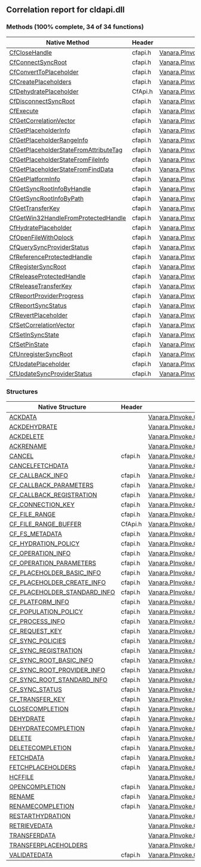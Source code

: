 ## Correlation report for cldapi.dll  
### Methods (100% complete, 34 of 34 functions)  
Native Method | Header | Managed Method  
--- | --- | ---  
[CfCloseHandle](http://msdn2.microsoft.com/en-us/library/ECBEF685-0769-4AEA-8A0F-D5FBB70CBB09) | cfapi.h | [Vanara.PInvoke.CldApi.CfCloseHandle](https://github.com/dahall/Vanara/search?l=C%23&q=CfCloseHandle)  
[CfConnectSyncRoot](http://msdn2.microsoft.com/en-us/library/287DA978-9797-48DF-9C90-BA53BB82475C) | cfapi.h | [Vanara.PInvoke.CldApi.CfConnectSyncRoot](https://github.com/dahall/Vanara/search?l=C%23&q=CfConnectSyncRoot)  
[CfConvertToPlaceholder](http://msdn2.microsoft.com/en-us/library/FDDE9CB0-E1A2-46D6-94E0-228495675271) | cfapi.h | [Vanara.PInvoke.CldApi.CfConvertToPlaceholder](https://github.com/dahall/Vanara/search?l=C%23&q=CfConvertToPlaceholder)  
[CfCreatePlaceholders](http://msdn2.microsoft.com/en-us/library/96A6F62E-7F14-40B5-AB57-260DC9B1DF89) | cfapi.h | [Vanara.PInvoke.CldApi.CfCreatePlaceholders](https://github.com/dahall/Vanara/search?l=C%23&q=CfCreatePlaceholders)  
[CfDehydratePlaceholder](https://www.google.com/search?num=5&q=CfDehydratePlaceholder+site%3Amicrosoft.com) | CfApi.h | [Vanara.PInvoke.CldApi.CfDehydratePlaceholder](https://github.com/dahall/Vanara/search?l=C%23&q=CfDehydratePlaceholder)  
[CfDisconnectSyncRoot](http://msdn2.microsoft.com/en-us/library/AB09804A-257B-49A2-861E-B6E102D45182) | cfapi.h | [Vanara.PInvoke.CldApi.CfDisconnectSyncRoot](https://github.com/dahall/Vanara/search?l=C%23&q=CfDisconnectSyncRoot)  
[CfExecute](http://msdn2.microsoft.com/en-us/library/6AC8958D-B060-4468-9811-9BAB0E6A06D3) | cfapi.h | [Vanara.PInvoke.CldApi.CfExecute](https://github.com/dahall/Vanara/search?l=C%23&q=CfExecute)  
[CfGetCorrelationVector](http://msdn2.microsoft.com/en-us/library/3DB0AAFE-82DC-4707-8DB6-C52D4A9B2771) | cfapi.h | [Vanara.PInvoke.CldApi.CfGetCorrelationVector](https://github.com/dahall/Vanara/search?l=C%23&q=CfGetCorrelationVector)  
[CfGetPlaceholderInfo](http://msdn2.microsoft.com/en-us/library/D82269CF-8056-46CF-9832-AAE8767A854B) | cfapi.h | [Vanara.PInvoke.CldApi.CfGetPlaceholderInfo](https://github.com/dahall/Vanara/search?l=C%23&q=CfGetPlaceholderInfo)  
[CfGetPlaceholderRangeInfo](http://msdn2.microsoft.com/en-us/library/B7FE94BC-DC59-407D-85A6-9657E38975AB) | cfapi.h | [Vanara.PInvoke.CldApi.CfGetPlaceholderRangeInfo](https://github.com/dahall/Vanara/search?l=C%23&q=CfGetPlaceholderRangeInfo)  
[CfGetPlaceholderStateFromAttributeTag](http://msdn2.microsoft.com/en-us/library/D7B4FB60-3388-489F-9F55-153B53BBDA9F) | cfapi.h | [Vanara.PInvoke.CldApi.CfGetPlaceholderStateFromAttributeTag](https://github.com/dahall/Vanara/search?l=C%23&q=CfGetPlaceholderStateFromAttributeTag)  
[CfGetPlaceholderStateFromFileInfo](http://msdn2.microsoft.com/en-us/library/33DB8FAC-D2C9-4BBB-8505-1D9A680EA2BF) | cfapi.h | [Vanara.PInvoke.CldApi.CfGetPlaceholderStateFromFileInfo](https://github.com/dahall/Vanara/search?l=C%23&q=CfGetPlaceholderStateFromFileInfo)  
[CfGetPlaceholderStateFromFindData](http://msdn2.microsoft.com/en-us/library/1A8104BC-E9D1-4846-B91F-4CBEDB1FC542) | cfapi.h | [Vanara.PInvoke.CldApi.CfGetPlaceholderStateFromFindData](https://github.com/dahall/Vanara/search?l=C%23&q=CfGetPlaceholderStateFromFindData)  
[CfGetPlatformInfo](http://msdn2.microsoft.com/en-us/library/BCF51702-87C1-405B-A3FF-98F5D0DDA8D5) | cfapi.h | [Vanara.PInvoke.CldApi.CfGetPlatformInfo](https://github.com/dahall/Vanara/search?l=C%23&q=CfGetPlatformInfo)  
[CfGetSyncRootInfoByHandle](http://msdn2.microsoft.com/en-us/library/EC96CB4E-6BCE-49D9-9CDA-A24A9303B5CF) | cfapi.h | [Vanara.PInvoke.CldApi.CfGetSyncRootInfoByHandle](https://github.com/dahall/Vanara/search?l=C%23&q=CfGetSyncRootInfoByHandle)  
[CfGetSyncRootInfoByPath](http://msdn2.microsoft.com/en-us/library/0FEEF910-3545-4D94-BFF9-88AEE084F454) | cfapi.h | [Vanara.PInvoke.CldApi.CfGetSyncRootInfoByPath](https://github.com/dahall/Vanara/search?l=C%23&q=CfGetSyncRootInfoByPath)  
[CfGetTransferKey](http://msdn2.microsoft.com/en-us/library/07DDC46A-0C10-4677-A4B0-5A0406BBDAB7) | cfapi.h | [Vanara.PInvoke.CldApi.CfGetTransferKey](https://github.com/dahall/Vanara/search?l=C%23&q=CfGetTransferKey)  
[CfGetWin32HandleFromProtectedHandle](http://msdn2.microsoft.com/en-us/library/8C54B6F3-7709-4021-8965-E96B74DD3319) | cfapi.h | [Vanara.PInvoke.CldApi.CfGetWin32HandleFromProtectedHandle](https://github.com/dahall/Vanara/search?l=C%23&q=CfGetWin32HandleFromProtectedHandle)  
[CfHydratePlaceholder](http://msdn2.microsoft.com/en-us/library/4FFD7580-BF59-48D0-B6D7-516559914096) | cfapi.h | [Vanara.PInvoke.CldApi.CfHydratePlaceholder](https://github.com/dahall/Vanara/search?l=C%23&q=CfHydratePlaceholder)  
[CfOpenFileWithOplock](http://msdn2.microsoft.com/en-us/library/AFC48080-3B4A-4F6B-9122-25C2A025EA95) | cfapi.h | [Vanara.PInvoke.CldApi.CfOpenFileWithOplock](https://github.com/dahall/Vanara/search?l=C%23&q=CfOpenFileWithOplock)  
[CfQuerySyncProviderStatus](http://msdn2.microsoft.com/en-us/library/02E6197B-D84A-4E3F-A74C-F5DACAA60AF9) | cfapi.h | [Vanara.PInvoke.CldApi.CfQuerySyncProviderStatus](https://github.com/dahall/Vanara/search?l=C%23&q=CfQuerySyncProviderStatus)  
[CfReferenceProtectedHandle](http://msdn2.microsoft.com/en-us/library/C6281FD6-3A37-4D90-9B19-03DD23949C39) | cfapi.h | [Vanara.PInvoke.CldApi.CfReferenceProtectedHandle](https://github.com/dahall/Vanara/search?l=C%23&q=CfReferenceProtectedHandle)  
[CfRegisterSyncRoot](http://msdn2.microsoft.com/en-us/library/FAD56873-8812-42DC-9975-9507F73BD9E3) | cfapi.h | [Vanara.PInvoke.CldApi.CfRegisterSyncRoot](https://github.com/dahall/Vanara/search?l=C%23&q=CfRegisterSyncRoot)  
[CfReleaseProtectedHandle](http://msdn2.microsoft.com/en-us/library/BB63C5EE-92D7-4051-8198-09F50BBC75C5) | cfapi.h | [Vanara.PInvoke.CldApi.CfReleaseProtectedHandle](https://github.com/dahall/Vanara/search?l=C%23&q=CfReleaseProtectedHandle)  
[CfReleaseTransferKey](http://msdn2.microsoft.com/en-us/library/53B40C34-EB1F-445B-B1B3-B539C2FADECE) | cfapi.h | [Vanara.PInvoke.CldApi.CfReleaseTransferKey](https://github.com/dahall/Vanara/search?l=C%23&q=CfReleaseTransferKey)  
[CfReportProviderProgress](http://msdn2.microsoft.com/en-us/library/33AB46FD-200E-40FF-B061-5842C6433069) | cfapi.h | [Vanara.PInvoke.CldApi.CfReportProviderProgress](https://github.com/dahall/Vanara/search?l=C%23&q=CfReportProviderProgress)  
[CfReportSyncStatus](http://msdn2.microsoft.com/en-us/library/DC77D18A-CBF4-4172-815A-AB49A48D10B3) | cfapi.h | [Vanara.PInvoke.CldApi.CfReportSyncStatus](https://github.com/dahall/Vanara/search?l=C%23&q=CfReportSyncStatus)  
[CfRevertPlaceholder](http://msdn2.microsoft.com/en-us/library/D5404BB6-A066-4B5F-A355-A11A107610CE) | cfapi.h | [Vanara.PInvoke.CldApi.CfRevertPlaceholder](https://github.com/dahall/Vanara/search?l=C%23&q=CfRevertPlaceholder)  
[CfSetCorrelationVector](http://msdn2.microsoft.com/en-us/library/B9B05D24-BEE5-4BE6-95D5-C28466D69543) | cfapi.h | [Vanara.PInvoke.CldApi.CfSetCorrelationVector](https://github.com/dahall/Vanara/search?l=C%23&q=CfSetCorrelationVector)  
[CfSetInSyncState](http://msdn2.microsoft.com/en-us/library/1CB7955D-E530-4F34-8D67-BC608F8B6AF1) | cfapi.h | [Vanara.PInvoke.CldApi.CfSetInSyncState](https://github.com/dahall/Vanara/search?l=C%23&q=CfSetInSyncState)  
[CfSetPinState](http://msdn2.microsoft.com/en-us/library/8B279914-E23A-479B-8621-E83DE1978597) | cfapi.h | [Vanara.PInvoke.CldApi.CfSetPinState](https://github.com/dahall/Vanara/search?l=C%23&q=CfSetPinState)  
[CfUnregisterSyncRoot](http://msdn2.microsoft.com/en-us/library/B4DA85DB-A63A-45EB-9F71-9395AC026A0C) | cfapi.h | [Vanara.PInvoke.CldApi.CfUnregisterSyncRoot](https://github.com/dahall/Vanara/search?l=C%23&q=CfUnregisterSyncRoot)  
[CfUpdatePlaceholder](http://msdn2.microsoft.com/en-us/library/13F2BF9A-505F-4CFB-B008-7DDE85A3C581) | cfapi.h | [Vanara.PInvoke.CldApi.CfUpdatePlaceholder](https://github.com/dahall/Vanara/search?l=C%23&q=CfUpdatePlaceholder)  
[CfUpdateSyncProviderStatus](http://msdn2.microsoft.com/en-us/library/E0CB6CA2-439A-4919-95EF-B519ABBBB085) | cfapi.h | [Vanara.PInvoke.CldApi.CfUpdateSyncProviderStatus](https://github.com/dahall/Vanara/search?l=C%23&q=CfUpdateSyncProviderStatus)  
### Structures  
Native Structure | Header | Managed Structure  
--- | --- | ---  
[ACKDATA](https://www.google.com/search?num=5&q=ACKDATA+site%3Amicrosoft.com) |  | [Vanara.PInvoke.CldApi.CF_OPERATION_PARAMETERS.ACKDATA](https://github.com/dahall/Vanara/search?l=C%23&q=ACKDATA)  
[ACKDEHYDRATE](https://www.google.com/search?num=5&q=ACKDEHYDRATE+site%3Amicrosoft.com) |  | [Vanara.PInvoke.CldApi.CF_OPERATION_PARAMETERS.ACKDEHYDRATE](https://github.com/dahall/Vanara/search?l=C%23&q=ACKDEHYDRATE)  
[ACKDELETE](https://www.google.com/search?num=5&q=ACKDELETE+site%3Amicrosoft.com) |  | [Vanara.PInvoke.CldApi.CF_OPERATION_PARAMETERS.ACKDELETE](https://github.com/dahall/Vanara/search?l=C%23&q=ACKDELETE)  
[ACKRENAME](https://www.google.com/search?num=5&q=ACKRENAME+site%3Amicrosoft.com) |  | [Vanara.PInvoke.CldApi.CF_OPERATION_PARAMETERS.ACKRENAME](https://github.com/dahall/Vanara/search?l=C%23&q=ACKRENAME)  
[CANCEL](http://msdn2.microsoft.com/en-us/library/FA403E9E-5EFA-4285-9619-614DB0044FFB) | cfapi.h | [Vanara.PInvoke.CldApi.CF_CALLBACK_PARAMETERS.CANCEL](https://github.com/dahall/Vanara/search?l=C%23&q=CANCEL)  
[CANCELFETCHDATA](https://www.google.com/search?num=5&q=CANCELFETCHDATA+site%3Amicrosoft.com) |  | [Vanara.PInvoke.CldApi.CF_CALLBACK_PARAMETERS.CANCEL.CANCELFETCHDATA](https://github.com/dahall/Vanara/search?l=C%23&q=CANCELFETCHDATA)  
[CF_CALLBACK_INFO](http://msdn2.microsoft.com/en-us/library/EF24E61E-4AF7-4946-A326-1F045267AE01) | cfapi.h | [Vanara.PInvoke.CldApi.CF_CALLBACK_INFO](https://github.com/dahall/Vanara/search?l=C%23&q=CF_CALLBACK_INFO)  
[CF_CALLBACK_PARAMETERS](http://msdn2.microsoft.com/en-us/library/FA403E9E-5EFA-4285-9619-614DB0044FFB) | cfapi.h | [Vanara.PInvoke.CldApi.CF_CALLBACK_PARAMETERS](https://github.com/dahall/Vanara/search?l=C%23&q=CF_CALLBACK_PARAMETERS)  
[CF_CALLBACK_REGISTRATION](http://msdn2.microsoft.com/en-us/library/F1633983-DAB2-4072-AA9E-DC7015E6B988) | cfapi.h | [Vanara.PInvoke.CldApi.CF_CALLBACK_REGISTRATION](https://github.com/dahall/Vanara/search?l=C%23&q=CF_CALLBACK_REGISTRATION)  
[CF_CONNECTION_KEY](https://www.google.com/search?num=5&q=CF_CONNECTION_KEY+site%3Amicrosoft.com) | cfapi.h | [Vanara.PInvoke.CldApi.CF_CONNECTION_KEY](https://github.com/dahall/Vanara/search?l=C%23&q=CF_CONNECTION_KEY)  
[CF_FILE_RANGE](http://msdn2.microsoft.com/en-us/library/DAE43446-725E-490B-AE1B-EA6CB31F4358) | cfapi.h | [Vanara.PInvoke.CldApi.CF_FILE_RANGE](https://github.com/dahall/Vanara/search?l=C%23&q=CF_FILE_RANGE)  
[CF_FILE_RANGE_BUFFER](https://www.google.com/search?num=5&q=CF_FILE_RANGE_BUFFER+site%3Amicrosoft.com) | CfApi.h | [Vanara.PInvoke.CldApi.CF_FILE_RANGE_BUFFER](https://github.com/dahall/Vanara/search?l=C%23&q=CF_FILE_RANGE_BUFFER)  
[CF_FS_METADATA](http://msdn2.microsoft.com/en-us/library/A6D4473A-C93A-4B56-9EB0-9B44A56E5D28) | cfapi.h | [Vanara.PInvoke.CldApi.CF_FS_METADATA](https://github.com/dahall/Vanara/search?l=C%23&q=CF_FS_METADATA)  
[CF_HYDRATION_POLICY](http://msdn2.microsoft.com/en-us/library/1541E108-7AE4-4899-8940-94FD264C1B10) | cfapi.h | [Vanara.PInvoke.CldApi.CF_HYDRATION_POLICY](https://github.com/dahall/Vanara/search?l=C%23&q=CF_HYDRATION_POLICY)  
[CF_OPERATION_INFO](http://msdn2.microsoft.com/en-us/library/4AE9A968-1325-4EFF-8F5B-8F465740B0C4) | cfapi.h | [Vanara.PInvoke.CldApi.CF_OPERATION_INFO](https://github.com/dahall/Vanara/search?l=C%23&q=CF_OPERATION_INFO)  
[CF_OPERATION_PARAMETERS](http://msdn2.microsoft.com/en-us/library/668C682E-47C2-41BC-A4F9-AA2F2B516F54) | cfapi.h | [Vanara.PInvoke.CldApi.CF_OPERATION_PARAMETERS](https://github.com/dahall/Vanara/search?l=C%23&q=CF_OPERATION_PARAMETERS)  
[CF_PLACEHOLDER_BASIC_INFO](http://msdn2.microsoft.com/en-us/library/77367235-342D-4BBC-B910-FE798E14B588) | cfapi.h | [Vanara.PInvoke.CldApi.CF_PLACEHOLDER_BASIC_INFO](https://github.com/dahall/Vanara/search?l=C%23&q=CF_PLACEHOLDER_BASIC_INFO)  
[CF_PLACEHOLDER_CREATE_INFO](http://msdn2.microsoft.com/en-us/library/2DC1FF5F-FBFD-45CA-8CD5-B2F586C22778) | cfapi.h | [Vanara.PInvoke.CldApi.CF_PLACEHOLDER_CREATE_INFO](https://github.com/dahall/Vanara/search?l=C%23&q=CF_PLACEHOLDER_CREATE_INFO)  
[CF_PLACEHOLDER_STANDARD_INFO](http://msdn2.microsoft.com/en-us/library/F0CDC9CD-7D31-4854-9568-8F13516C6D15) | cfapi.h | [Vanara.PInvoke.CldApi.CF_PLACEHOLDER_STANDARD_INFO](https://github.com/dahall/Vanara/search?l=C%23&q=CF_PLACEHOLDER_STANDARD_INFO)  
[CF_PLATFORM_INFO](http://msdn2.microsoft.com/en-us/library/BEB1CBF0-05FB-4D48-AC43-AA957F2208DB) | cfapi.h | [Vanara.PInvoke.CldApi.CF_PLATFORM_INFO](https://github.com/dahall/Vanara/search?l=C%23&q=CF_PLATFORM_INFO)  
[CF_POPULATION_POLICY](http://msdn2.microsoft.com/en-us/library/043EBBF8-4077-429B-B959-55E0623520E2) | cfapi.h | [Vanara.PInvoke.CldApi.CF_POPULATION_POLICY](https://github.com/dahall/Vanara/search?l=C%23&q=CF_POPULATION_POLICY)  
[CF_PROCESS_INFO](http://msdn2.microsoft.com/en-us/library/912433E9-DC49-41BA-85F7-1A0AF9F88159) | cfapi.h | [Vanara.PInvoke.CldApi.CF_PROCESS_INFO](https://github.com/dahall/Vanara/search?l=C%23&q=CF_PROCESS_INFO)  
[CF_REQUEST_KEY](https://www.google.com/search?num=5&q=CF_REQUEST_KEY+site%3Amicrosoft.com) | cfapi.h | [Vanara.PInvoke.CldApi.CF_REQUEST_KEY](https://github.com/dahall/Vanara/search?l=C%23&q=CF_REQUEST_KEY)  
[CF_SYNC_POLICIES](http://msdn2.microsoft.com/en-us/library/5BCD0958-1FED-4F97-A4B4-2EB354E85BF6) | cfapi.h | [Vanara.PInvoke.CldApi.CF_SYNC_POLICIES](https://github.com/dahall/Vanara/search?l=C%23&q=CF_SYNC_POLICIES)  
[CF_SYNC_REGISTRATION](http://msdn2.microsoft.com/en-us/library/F4D535FA-A0F5-4B4E-8409-0DD13C78A94E) | cfapi.h | [Vanara.PInvoke.CldApi.CF_SYNC_REGISTRATION](https://github.com/dahall/Vanara/search?l=C%23&q=CF_SYNC_REGISTRATION)  
[CF_SYNC_ROOT_BASIC_INFO](http://msdn2.microsoft.com/en-us/library/7499D9DD-BAF6-449A-A34E-CEAE3EE10543) | cfapi.h | [Vanara.PInvoke.CldApi.CF_SYNC_ROOT_BASIC_INFO](https://github.com/dahall/Vanara/search?l=C%23&q=CF_SYNC_ROOT_BASIC_INFO)  
[CF_SYNC_ROOT_PROVIDER_INFO](http://msdn2.microsoft.com/en-us/library/9EBC64B5-7FB3-41AA-BCB2-29B3E444B463) | cfapi.h | [Vanara.PInvoke.CldApi.CF_SYNC_ROOT_PROVIDER_INFO](https://github.com/dahall/Vanara/search?l=C%23&q=CF_SYNC_ROOT_PROVIDER_INFO)  
[CF_SYNC_ROOT_STANDARD_INFO](http://msdn2.microsoft.com/en-us/library/17E409FB-2997-432C-977F-BEBF53068B42) | cfapi.h | [Vanara.PInvoke.CldApi.CF_SYNC_ROOT_STANDARD_INFO](https://github.com/dahall/Vanara/search?l=C%23&q=CF_SYNC_ROOT_STANDARD_INFO)  
[CF_SYNC_STATUS](http://msdn2.microsoft.com/en-us/library/F80CBBAE-605B-4C1E-BDA5-A4B155F9D079) | cfapi.h | [Vanara.PInvoke.CldApi.CF_SYNC_STATUS](https://github.com/dahall/Vanara/search?l=C%23&q=CF_SYNC_STATUS)  
[CF_TRANSFER_KEY](https://www.google.com/search?num=5&q=CF_TRANSFER_KEY+site%3Amicrosoft.com) | cfapi.h | [Vanara.PInvoke.CldApi.CF_TRANSFER_KEY](https://github.com/dahall/Vanara/search?l=C%23&q=CF_TRANSFER_KEY)  
[CLOSECOMPLETION](http://msdn2.microsoft.com/en-us/library/FA403E9E-5EFA-4285-9619-614DB0044FFB) | cfapi.h | [Vanara.PInvoke.CldApi.CF_CALLBACK_PARAMETERS.CLOSECOMPLETION](https://github.com/dahall/Vanara/search?l=C%23&q=CLOSECOMPLETION)  
[DEHYDRATE](http://msdn2.microsoft.com/en-us/library/FA403E9E-5EFA-4285-9619-614DB0044FFB) | cfapi.h | [Vanara.PInvoke.CldApi.CF_CALLBACK_PARAMETERS.DEHYDRATE](https://github.com/dahall/Vanara/search?l=C%23&q=DEHYDRATE)  
[DEHYDRATECOMPLETION](http://msdn2.microsoft.com/en-us/library/FA403E9E-5EFA-4285-9619-614DB0044FFB) | cfapi.h | [Vanara.PInvoke.CldApi.CF_CALLBACK_PARAMETERS.DEHYDRATECOMPLETION](https://github.com/dahall/Vanara/search?l=C%23&q=DEHYDRATECOMPLETION)  
[DELETE](http://msdn2.microsoft.com/en-us/library/FA403E9E-5EFA-4285-9619-614DB0044FFB) | cfapi.h | [Vanara.PInvoke.CldApi.CF_CALLBACK_PARAMETERS.DELETE](https://github.com/dahall/Vanara/search?l=C%23&q=DELETE)  
[DELETECOMPLETION](http://msdn2.microsoft.com/en-us/library/FA403E9E-5EFA-4285-9619-614DB0044FFB) | cfapi.h | [Vanara.PInvoke.CldApi.CF_CALLBACK_PARAMETERS.DELETECOMPLETION](https://github.com/dahall/Vanara/search?l=C%23&q=DELETECOMPLETION)  
[FETCHDATA](http://msdn2.microsoft.com/en-us/library/FA403E9E-5EFA-4285-9619-614DB0044FFB) | cfapi.h | [Vanara.PInvoke.CldApi.CF_CALLBACK_PARAMETERS.FETCHDATA](https://github.com/dahall/Vanara/search?l=C%23&q=FETCHDATA)  
[FETCHPLACEHOLDERS](http://msdn2.microsoft.com/en-us/library/FA403E9E-5EFA-4285-9619-614DB0044FFB) | cfapi.h | [Vanara.PInvoke.CldApi.CF_CALLBACK_PARAMETERS.FETCHPLACEHOLDERS](https://github.com/dahall/Vanara/search?l=C%23&q=FETCHPLACEHOLDERS)  
[HCFFILE](https://www.google.com/search?num=5&q=HCFFILE+site%3Amicrosoft.com) |  | [Vanara.PInvoke.CldApi.HCFFILE](https://github.com/dahall/Vanara/search?l=C%23&q=HCFFILE)  
[OPENCOMPLETION](http://msdn2.microsoft.com/en-us/library/FA403E9E-5EFA-4285-9619-614DB0044FFB) | cfapi.h | [Vanara.PInvoke.CldApi.CF_CALLBACK_PARAMETERS.OPENCOMPLETION](https://github.com/dahall/Vanara/search?l=C%23&q=OPENCOMPLETION)  
[RENAME](http://msdn2.microsoft.com/en-us/library/FA403E9E-5EFA-4285-9619-614DB0044FFB) | cfapi.h | [Vanara.PInvoke.CldApi.CF_CALLBACK_PARAMETERS.RENAME](https://github.com/dahall/Vanara/search?l=C%23&q=RENAME)  
[RENAMECOMPLETION](http://msdn2.microsoft.com/en-us/library/FA403E9E-5EFA-4285-9619-614DB0044FFB) | cfapi.h | [Vanara.PInvoke.CldApi.CF_CALLBACK_PARAMETERS.RENAMECOMPLETION](https://github.com/dahall/Vanara/search?l=C%23&q=RENAMECOMPLETION)  
[RESTARTHYDRATION](https://www.google.com/search?num=5&q=RESTARTHYDRATION+site%3Amicrosoft.com) |  | [Vanara.PInvoke.CldApi.CF_OPERATION_PARAMETERS.RESTARTHYDRATION](https://github.com/dahall/Vanara/search?l=C%23&q=RESTARTHYDRATION)  
[RETRIEVEDATA](https://www.google.com/search?num=5&q=RETRIEVEDATA+site%3Amicrosoft.com) |  | [Vanara.PInvoke.CldApi.CF_OPERATION_PARAMETERS.RETRIEVEDATA](https://github.com/dahall/Vanara/search?l=C%23&q=RETRIEVEDATA)  
[TRANSFERDATA](https://www.google.com/search?num=5&q=TRANSFERDATA+site%3Amicrosoft.com) |  | [Vanara.PInvoke.CldApi.CF_OPERATION_PARAMETERS.TRANSFERDATA](https://github.com/dahall/Vanara/search?l=C%23&q=TRANSFERDATA)  
[TRANSFERPLACEHOLDERS](https://www.google.com/search?num=5&q=TRANSFERPLACEHOLDERS+site%3Amicrosoft.com) |  | [Vanara.PInvoke.CldApi.CF_OPERATION_PARAMETERS.TRANSFERPLACEHOLDERS](https://github.com/dahall/Vanara/search?l=C%23&q=TRANSFERPLACEHOLDERS)  
[VALIDATEDATA](http://msdn2.microsoft.com/en-us/library/FA403E9E-5EFA-4285-9619-614DB0044FFB) | cfapi.h | [Vanara.PInvoke.CldApi.CF_CALLBACK_PARAMETERS.VALIDATEDATA](https://github.com/dahall/Vanara/search?l=C%23&q=VALIDATEDATA)  

